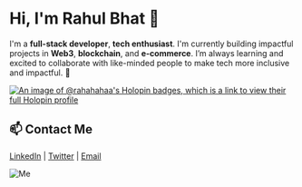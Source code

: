 # Hi, I'm Rahul Bhat 👋
I'm a **full-stack developer**, **tech enthusiast**. I'm currently building impactful projects in **Web3**, **blockchain**, and **e-commerce**.
I’m always learning and excited to collaborate with like-minded people to make tech more inclusive and impactful. 🚀


[![An image of @rahahahaa's Holopin badges, which is a link to view their full Holopin profile](https://holopin.me/rahahahaa)](https://holopin.io/@rahahahaa)



## 📫 Contact Me
[LinkedIn](https://linkedin.com/in/rahulbhat06) | [Twitter](https://x.com/RAHAHAHAA?t=AH_lyEkLLW2RH_eaB-9j2w&s=09) | [Email](mailto:rahulbhat7169@gmail.com)


![Me](https://media3.giphy.com/media/v1.Y2lkPTc5MGI3NjExdGpiODByMTNyMjAwdjRtejRpaGRsMW5pZHU3NTVvODg5cmlkN21qcCZlcD12MV9pbnRlcm5hbF9naWZfYnlfaWQmY3Q9Zw/f3iwJFOVOwuy7K6FFw/giphy.gif)
